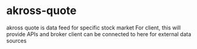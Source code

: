 # akross-quote
akross quote is data feed for specific stock market
For client, this will provide APIs and broker client can be connected to here for external data sources